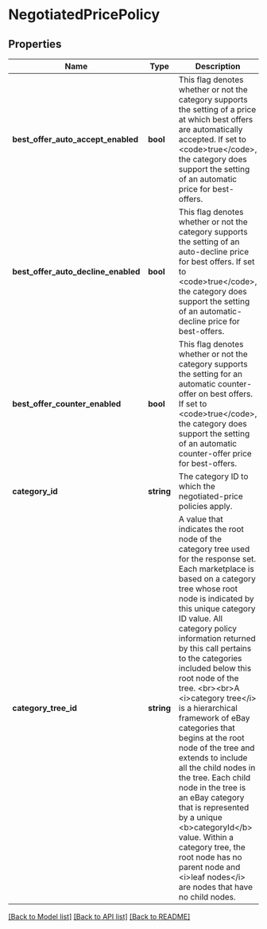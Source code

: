 # NegotiatedPricePolicy

## Properties
Name | Type | Description | Notes
------------ | ------------- | ------------- | -------------
**best_offer_auto_accept_enabled** | **bool** | This flag denotes whether or not the category supports the setting of a price at which best offers are automatically accepted. If set to &lt;code&gt;true&lt;/code&gt;, the category does support the setting of an automatic price for best-offers. | [optional] 
**best_offer_auto_decline_enabled** | **bool** | This flag denotes whether or not the category supports the setting of an auto-decline price for best offers. If set to &lt;code&gt;true&lt;/code&gt;, the category does support the setting of an automatic-decline price for best-offers. | [optional] 
**best_offer_counter_enabled** | **bool** | This flag denotes whether or not the category supports the setting for an automatic counter-offer on best offers. If set to &lt;code&gt;true&lt;/code&gt;, the category does support the setting of an automatic counter-offer price for best-offers. | [optional] 
**category_id** | **string** | The category ID to which the negotiated-price policies apply. | [optional] 
**category_tree_id** | **string** | A value that indicates the root node of the category tree used for the response set. Each marketplace is based on a category tree whose root node is indicated by this unique category ID value. All category policy information returned by this call pertains to the categories included below this root node of the tree.    &lt;br&gt;&lt;br&gt;A &lt;i&gt;category tree&lt;/i&gt; is a hierarchical framework of eBay categories that begins at the root node of the tree and extends to include all the child nodes in the tree. Each child node in the tree is an eBay category that is represented by a unique &lt;b&gt;categoryId&lt;/b&gt; value. Within a category tree, the root node has no parent node and &lt;i&gt;leaf nodes&lt;/i&gt; are nodes that have no child nodes. | [optional] 

[[Back to Model list]](../../README.md#documentation-for-models) [[Back to API list]](../../README.md#documentation-for-api-endpoints) [[Back to README]](../../README.md)

